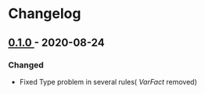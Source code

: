 # Changelog

## [ 0.1.0 ]() - 2020-08-24

### Changed

- Fixed Type problem in several rules( *VarFact* removed)
